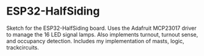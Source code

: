 # ESP32-HalfSiding

Sketch for the ESP32-HalfSiding board.  Uses the Adafruit MCP23017 driver to 
manage the 16 LED signal lamps.  Also implements turnout, turnout sense, and 
occupancy detection.  Includes my implementation of masts, logic, 
trackcircuits.
